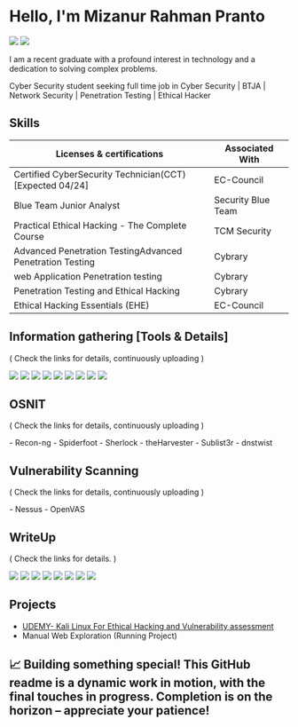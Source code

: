# Hello, I'm Mizanur Rahman Pranto
<a href="https://www.linkedin.com/in/mrpranto1997/"><img src="https://img.shields.io/badge/-LinkedIn-0072b1?&style=for-the-badge&logo=linkedin&logoColor=white" /></a>
<a href="https://medium.com/@mprantox41"><img src="https://img.shields.io/badge/-Medium-black?style=for-the-badge&logo=medium&logoColor=white" /></a>



I am a recent graduate with a profound interest in technology and a dedication to solving complex problems.



Cyber Security student seeking full time job in Cyber Security | BTJA | Network Security | Penetration Testing | Ethical Hacker 


## Skills


| Licenses & certifications                   | Associated With         |
|-----------------------------------------------|----------------------------|
| Certified CyberSecurity Technician(CCT) [Expected 04/24] | EC-Council|
| Blue Team Junior Analyst | Security Blue Team |
| Practical Ethical Hacking - The Complete Course        | TCM Security|
| Advanced Penetration TestingAdvanced Penetration Testing     | Cybrary |
| web Application Penetration testing                | Cybrary|
| Penetration Testing and Ethical Hacking | Cybrary |
| Ethical Hacking Essentials (EHE) | EC-Council |
<!--
## Tools



<div>

   <a href="https://medium.com/@mprantox41"><img src="https://img.shields.io/badge/-Medium-black?style=for-the-badge&logo=medium&logoColor=white" /></a>
    <a href="https://medium.com/@mprantox41"><img src="https://img.shields.io/badge/-Medium-black?style=for-the-badge&logo=medium&logoColor=white" /></a>
     <a href="https://medium.com/@mprantox41"><img src="https://img.shields.io/badge/-Medium-black?style=for-the-badge&logo=medium&logoColor=white" /></a>
      <a href="https://medium.com/@mprantox41"><img src="https://img.shields.io/badge/-Medium-black?style=for-the-badge&logo=medium&logoColor=white" /></a>
       <a href="https://medium.com/@mprantox41"><img src="https://img.shields.io/badge/-Medium-black?style=for-the-badge&logo=medium&logoColor=white" /></a>
        <a href="https://medium.com/@mprantox41"><img src="https://img.shields.io/badge/-Medium-black?style=for-the-badge&logo=medium&logoColor=white" /></a>
         <a href="https://medium.com/@mprantox41"><img src="https://img.shields.io/badge/-Medium-black?style=for-the-badge&logo=medium&logoColor=white" /></a>
          <a href="https://medium.com/@mprantox41"><img src="https://img.shields.io/badge/-Medium-black?style=for-the-badge&logo=medium&logoColor=white" /></a>
          
     
</div>
-->
## Information gathering [Tools & Details]

( Check the links for details, continuously uploading )
<div>
<a href="https://github.com/mizanpranto/DNS-Enumration"><img src="https://img.shields.io/badge/-DNS%20Enumeration-007BFF?&style=for-the-badge" /></a>
<a href="https://github.com/mizanpranto/Search-Engine"><img src="https://img.shields.io/badge/-Search%20Engines-4285F4?&style=for-the-badge" /></a>
<a href="https://github.com/mizanpranto/Open-Source_code"><img src="https://img.shields.io/badge/-Open%20Source%20Code-34A853?&style=for-the-badge" /></a>
<a href="https://github.com/mizanpranto/Email-Harvasting"><img src="https://img.shields.io/badge/-Email%20Harvesting-FF5733?&style=for-the-badge" /></a>
<a href="https://github.com/mizanpranto/Nmap"><img src="https://img.shields.io/badge/-Nmap-4B8BBE?&style=for-the-badge&logo=nmap&logoColor=white" /></a>
<a href="https://github.com/mizanpranto/SMTP"><img src="https://img.shields.io/badge/-SMTP-4CAF50?&style=for-the-badge" /></a>
<a href="https://github.com/mizanpranto/SSH"><img src="https://img.shields.io/badge/-SSH-000000?&style=for-the-badge&logo=ssh&logoColor=white" /></a>
<a href="https://github.com/mizanpranto/NFS"><img src="https://img.shields.io/badge/-NFS-0078D6?&style=for-the-badge&logo=nfs&logoColor=white" /></a>
<a href="https://github.com/mizanpranto/SMD"><img src="https://img.shields.io/badge/-SMB-0078D6?&style=for-the-badge&logo=samba&logoColor=white" /></a>
   
    
    
</div>


## OSNIT

( Check the links for details, continuously uploading )
<div>
- Recon-ng
- Spiderfoot
- Sherlock
- theHarvester
- Sublist3r
- dnstwist

   <!--<a href="https://github.com/mizanpranto/DNS-Enumration"><img src="https://img.shields.io/badge/-DNS%20Enumeration-007BFF?&style=for-the-badge" /></a>
<a href="https://github.com/mizanpranto/Search-Engine"><img src="https://img.shields.io/badge/-Search%20Engines-4285F4?&style=for-the-badge" /></a>
<a href="https://github.com/mizanpranto/Open-Source_code"><img src="https://img.shields.io/badge/-Open%20Source%20Code-34A853?&style=for-the-badge" /></a>
<a href="https://github.com/mizanpranto/Email-Harvasting"><img src="https://img.shields.io/badge/-Email%20Harvesting-FF5733?&style=for-the-badge" /></a>
<a href="https://github.com/mizanpranto/Nmap"><img src="https://img.shields.io/badge/-Nmap-4B8BBE?&style=for-the-badge&logo=nmap&logoColor=white" /></a>
<a href="https://github.com/mizanpranto/SMTP"><img src="https://img.shields.io/badge/-SMTP-4CAF50?&style=for-the-badge" /></a>
<a href="https://github.com/mizanpranto/SSH"><img src="https://img.shields.io/badge/-SSH-000000?&style=for-the-badge&logo=ssh&logoColor=white" /></a>
<a href="https://github.com/mizanpranto/NFS"><img src="https://img.shields.io/badge/-NFS-0078D6?&style=for-the-badge&logo=nfs&logoColor=white" /></a>
<a href="https://github.com/mizanpranto/SMD"><img src="https://img.shields.io/badge/-SMB-0078D6?&style=for-the-badge&logo=samba&logoColor=white" /></a>
 -->  
    
    
</div>


## Vulnerability Scanning

( Check the links for details, continuously uploading )
<div>
- Nessus
- OpenVAS

   <!--<a href="https://github.com/mizanpranto/DNS-Enumration"><img src="https://img.shields.io/badge/-DNS%20Enumeration-007BFF?&style=for-the-badge" /></a>
<a href="https://github.com/mizanpranto/Search-Engine"><img src="https://img.shields.io/badge/-Search%20Engines-4285F4?&style=for-the-badge" /></a>
<a href="https://github.com/mizanpranto/Open-Source_code"><img src="https://img.shields.io/badge/-Open%20Source%20Code-34A853?&style=for-the-badge" /></a>
<a href="https://github.com/mizanpranto/Email-Harvasting"><img src="https://img.shields.io/badge/-Email%20Harvesting-FF5733?&style=for-the-badge" /></a>
<a href="https://github.com/mizanpranto/Nmap"><img src="https://img.shields.io/badge/-Nmap-4B8BBE?&style=for-the-badge&logo=nmap&logoColor=white" /></a>
<a href="https://github.com/mizanpranto/SMTP"><img src="https://img.shields.io/badge/-SMTP-4CAF50?&style=for-the-badge" /></a>
<a href="https://github.com/mizanpranto/SSH"><img src="https://img.shields.io/badge/-SSH-000000?&style=for-the-badge&logo=ssh&logoColor=white" /></a>
<a href="https://github.com/mizanpranto/NFS"><img src="https://img.shields.io/badge/-NFS-0078D6?&style=for-the-badge&logo=nfs&logoColor=white" /></a>
<a href="https://github.com/mizanpranto/SMD"><img src="https://img.shields.io/badge/-SMB-0078D6?&style=for-the-badge&logo=samba&logoColor=white" /></a>
 -->  
    
    
</div>

## WriteUp

( Check the links for details. )

<div>

   <a href="https://medium.com/@mprantox41/tryhackme-hydra-walkthrough-d1568ae6be37"><img src="https://img.shields.io/badge/-TryHackMe%20%E2%80%94%20Hydra%20Walkthrough-3498DB?&style=for-the-badge" /></a>
    <a href="https://medium.com/@mprantox41/tryhackme-iso27001-walkthrough-7bc6c83fd672"><img src="https://img.shields.io/badge/-TryHackMe%20%E2%80%94%20ISO27001%20Walkthrough-3498DB?&style=for-the-badge" /></a>
     <a href="https://medium.com/@mprantox41/try-hack-me-openvas-walkthrough-db0172cfcda5"><img src="https://img.shields.io/badge/-TryHackMe%20%E2%80%94%20OpenVAS%20Walkthrough-3498DB?&style=for-the-badge" /></a>
      <a href="https://medium.com/@mprantox41/tryhackeme-metasploit-introduction-4083e3c42b9c"><img src="https://img.shields.io/badge/-TryHackMe%20%E2%80%94%20Metasploit%20Walkthrough-3498DB?&style=for-the-badge" /></a>
            <a href="https://medium.com/@mprantox41/tryhackeme-metasploit-introduction-4083e3c42b9c"><img src="https://img.shields.io/badge/-TryHackMe%20%E2%80%94%20Metasploit%20Walkthrough-3498DB?&style=for-the-badge" /></a>
       <a href="https://medium.com/@mprantox41/tryhackme-linux-fundamentals-part-1-111e47eb12ed"><img src="https://img.shields.io/badge/-TryHackMe%3A%20Linux%20Fundamentals-3498DB?&style=for-the-badge" /></a>
        <a href="https://medium.com/@mprantox41/sublist3r-install-and-c960b7a41536"><img src="https://img.shields.io/badge/-Sublist3r-3498DB?&style=for-the-badge" /></a>
         <a href="https://medium.com/@mprantox41/google-dork-8337161ec42b"><img src="https://img.shields.io/badge/-Google%20Dork-4285F4?&style=for-the-badge" /></a>
        
         
          
     
</div>


<!--
## Certifications

<div>

  <img src="https://img.shields.io/badge/-Blue%20Team%20Junior%20Analyst-3498DB?&style=for-the-badge" />
<img src="https://img.shields.io/badge/-Network%2B-007ACC?&style=for-the-badge&logo=CompTIA&logoColor=white" />
<img src="https://img.shields.io/badge/-A%2B-4D4D4D?&style=for-the-badge&logo=CompTIA&logoColor=white" />
<img src="https://img.shields.io/badge/-CDSA-006400?&style=for-the-badge&logoColor=white" />
<img src="https://img.shields.io/badge/-CCD-000080?&style=for-the-badge&logoColor=white" />
</div>
-->
    
## Projects
- <a href="https://www.udemy.com/course/kali-linux-master-class-beginner-to-advanced/?couponCode=ST22FS22724">UDEMY- Kali Linux For Ethical Hacking and Vulnerability assessment </a>
- Manual Web Exploration (Running Project) 

## 📈 Building something special! This GitHub readme is a dynamic work in motion, with the final touches in progress. Completion is on the horizon – appreciate your patience!

<!--
**mizanpranto/mizanpranto** is a ✨ _special_ ✨ repository because its `README.md` (this file) appears on your GitHub profile.

Here are some ideas to get you started:

- 🔭 I’m currently working on ...
- 🌱 I’m currently learning ...
- 👯 I’m looking to collaborate on ...
- 🤔 I’m looking for help with ...
- 💬 Ask me about ...
- 📫 How to reach me: ...
- 😄 Pronouns: ...
- ⚡ Fun fact: ...
-->
